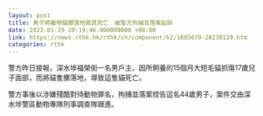 ```yaml
---
layout: post
title: 男子將寵物貓擲落地致其死亡　被警方拘捕及落案起訴
date: 2023-01-29 20:19:46.000000000 +08:00
link: https://news.rthk.hk/rthk/ch/component/k2/1685679-20230129.htm
categories: rthk
---
```


警方昨日接報，深水埗福榮街一名男戶主，因所飼養的15個月大短毛貓抓傷17歲兒子面部，而將貓隻擲落地，導致這隻貓死亡。

警方事後以涉嫌殘酷對待動物罪名，拘捕並落案控告這名44歲男子，案件交由深水埗警區動物專隊刑事調查隊跟進。

